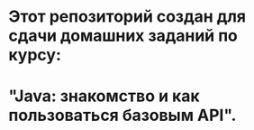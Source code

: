 # Этот репозиторий создан для сдачи домашних заданий по курсу: 
# "Java: знакомство и как пользоваться базовым API".